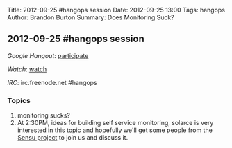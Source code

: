 Title: 2012-09-25 #hangops session
Date: 2012-09-25 13:00
Tags: hangops
Author: Brandon Burton
Summary: Does Monitoring Suck?

## 2012-09-25 #hangops session

_Google Hangout_: [participate](https://plus.google.com/hangouts/_/ef0c2ce3f045e88209a0f3c9abf6a1c436be4080)

_Watch_: [watch](http://youtu.be/B2XMK5QNCEE)

_IRC_: irc.freenode.net #hangops

### Topics
1. monitoring sucks?
1. At 2:30PM, ideas for building self service monitoring, solarce is very interested in this topic and hopefully we'll get some people from the <a href="http://github.com/sensu/sensu/wiki">Sensu project</a> to join us and discuss it.

